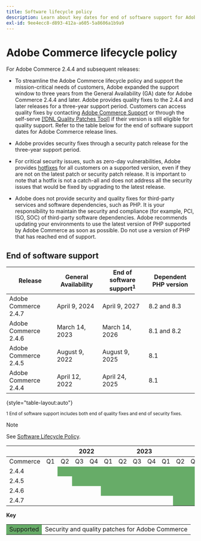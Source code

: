 ```yaml
---
title: Software lifecycle policy
description: Learn about key dates for end of software support for Adobe Commerce releases.
exl-id: 9ee4ecc8-d893-412a-a605-5a8606a1b9a9
---
```


# Adobe Commerce lifecycle policy

For Adobe Commerce 2.4.4 and subsequent releases:

- To streamline the Adobe Commerce lifecycle policy and support the mission-critical needs of customers, Adobe expanded the support window to three years from the General Availability (GA) date for Adobe Commerce 2.4.4 and later. Adobe provides quality fixes to the 2.4.4 and later releases for a three-year support period. Customers can access quality fixes by contacting [Adobe Commerce Support](https://experienceleague.adobe.com/docs/commerce-knowledge-base/kb/help-center-guide/magento-help-center-user-guide.html) or through the self-serve [[!DNL Quality Patches Tool]](https://experienceleague.adobe.com/tools/commerce-quality-patches/index.html) if their version is still eligible for quality support. Refer to the table below for the end of software support dates for Adobe Commerce release lines.

- Adobe provides security fixes through a security patch release for the three-year support period.

- For critical security issues, such as zero-day vulnerabilities, Adobe provides [hotfixes](https://support.magento.com/hc/en-us/sections/360003869892-Known-issues-patches-attached-) for all customers on a supported version, even if they are not on the latest patch or security patch release. It is important to note that a hotfix is not a catch-all and does not address all the security issues that would be fixed by upgrading to the latest release.

- Adobe does not provide security and quality fixes for third-party services and software dependencies, such as PHP. It is your responsibility to maintain the security and compliance (for example, PCI, ISO, SOC) of third-party software dependencies. Adobe recommends updating your environments to use the latest version of PHP supported by Adobe Commerce as soon as possible. Do not use a version of PHP that has reached end of support.

## End of software support

| Release              | General Availability | End of software support<sup>1</sup> | Dependent PHP version |
|----------------------|----------------------|-------------------------------------|-----------------------|
| Adobe Commerce 2.4.7 | April 9, 2024        | April 9, 2027                       | 8.2 and 8.3           |
| Adobe Commerce 2.4.6 | March 14, 2023       | March 14, 2026                      | 8.1 and 8.2           |
| Adobe Commerce 2.4.5 | August 9, 2022       | August 9, 2025                      | 8.1                   |
| Adobe Commerce 2.4.4 | April 12, 2022       | April 24, 2025                      | 8.1                   |

{style="table-layout:auto"}

<sup>1 End of software support includes both end of quality fixes and end of security fixes.</sup><br>

>[!NOTE]
>
>See [Software Lifecycle Policy](https://www.adobe.com/content/dam/cc/en/legal/terms/enterprise/pdfs/Adobe-Commerce-Software-Lifecycle-Policy.pdf).

<table style="table-layout:auto">
<thead>
  <tr>
    <th colspan="2"></th>
    <th colspan="4">2022</th>
    <th colspan="4">2023</th>
    <th colspan="4">2024</th>
    <th colspan="4">2025</th>
    <th colspan="4">2026</th>
    <th colspan="4">2027</th>
  </tr>
</thead>
<tbody>
  <tr>
    <td>Commerce</td>
    <td>Q1</td>
    <td>Q2</td>
    <td>Q3</td>
    <td>Q4</td>
    <td>Q1</td>
    <td>Q2</td>
    <td>Q3</td>
    <td>Q4</td>
    <td>Q1</td>
    <td>Q2</td>
    <td>Q3</td>
    <td>Q4</td>
    <td>Q1</td>
    <td>Q2</td>
    <td>Q3</td>
    <td>Q4</td>
    <td>Q1</td>
    <td>Q2</td>
    <td>Q3</td>
    <td>Q4</td>
    <td>Q1</td>
    <td>Q2</td>
    <td>Q3</td>
    <td>Q4</td>
  </tr>
  <tr>
    <td>2.4.4</td>
    <td></td>
    <td colspan="13" style="background-color:#67ac68;"></td>
    <td colspan="10"></td>
  </tr>
  <tr>
    <td>2.4.5</td>
    <td colspan="2"></td>
    <td colspan="13" style="background-color:#67ac68;"></td>
    <td colspan="9"></td>
  </tr>
  <tr>
    <td>2.4.6</td>
    <td colspan="4"></td>
    <td colspan="13" style="background-color:#67ac68;"></td>
    <td colspan="8"></td>
  </tr>
  <tr>
    <td>2.4.7</td>
    <td colspan="9"></td>
    <td colspan="13" style="background-color:#67ac68;"></td>
    <td colspan="2"></td>
  </tr>
</tbody>
</table>

**Key**

<table style="table-layout:auto">
 <tbody>
  <tr>
   <td style="background-color:#67ac68;">Supported</td>
   <td>Security and quality patches for Adobe Commerce</td>
  </tr>
  <!-- <tr>
   <td style="background-color:#cd3c3c;">End of software support</td>
   <td>Version that has reached end of software support.</td>
  </tr>
 </tbody> -->
</table>
